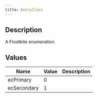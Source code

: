 ```yaml
---
title: EntryClass
---
```

## Description

A Frostbite enumeration.

## Values

| Name        | Value | Description |
| ----------- | ----- | ----------- |
| ecPrimary   | 0     |             |
| ecSecondary | 1     |             |
